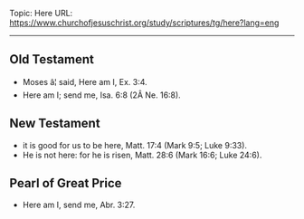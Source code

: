 Topic: Here
URL: https://www.churchofjesuschrist.org/study/scriptures/tg/here?lang=eng

---

## Old Testament

- Moses â¦ said, Here am I, Ex. 3:4.
- Here am I; send me, Isa. 6:8 (2Â Ne. 16:8).

## New Testament

- it is good for us to be here, Matt. 17:4 (Mark 9:5; Luke 9:33).
- He is not here: for he is risen, Matt. 28:6 (Mark 16:6; Luke 24:6).

## Pearl of Great Price

- Here am I, send me, Abr. 3:27.


